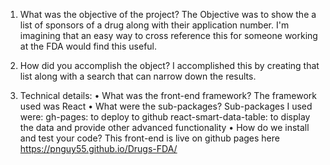 1) What was the objective of the project?
   The Objective was to show the a list of sponsors of a drug along with their application number.  I'm imagining that an easy way to cross reference this for someone working at the FDA would find this useful.
   
2) How did you accomplish the object?
  I accomplished this by creating that list along with a search that can narrow down the results.
3) Technical details:
• What was the front-end framework?
  The framework used was React
• What were the sub-packages?
  Sub-packages I used were:
    gh-pages: to deploy to github 
    react-smart-data-table: to display the data and provide other advanced functionality
• How do we install and test your code?
    This front-end is live on github pages here https://pnguy55.github.io/Drugs-FDA/
